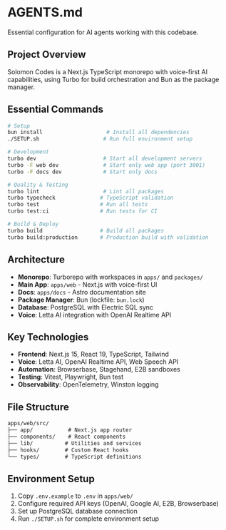 # AGENTS.md

Essential configuration for AI agents working with this codebase.

## Project Overview

Solomon Codes is a Next.js TypeScript monorepo with voice-first AI capabilities,
using Turbo for build orchestration and Bun as the package manager.

## Essential Commands

```bash
# Setup
bun install                    # Install all dependencies
./SETUP.sh                    # Run full environment setup

# Development
turbo dev                     # Start all development servers
turbo -F web dev              # Start only web app (port 3001)
turbo -F docs dev             # Start only docs

# Quality & Testing
turbo lint                    # Lint all packages
turbo typecheck              # TypeScript validation
turbo test                   # Run all tests
turbo test:ci                # Run tests for CI

# Build & Deploy
turbo build                  # Build all packages
turbo build:production       # Production build with validation
```

## Architecture

- **Monorepo**: Turborepo with workspaces in `apps/` and `packages/`
- **Main App**: `apps/web` - Next.js with voice-first UI
- **Docs**: `apps/docs` - Astro documentation site
- **Package Manager**: Bun (lockfile: `bun.lock`)
- **Database**: PostgreSQL with Electric SQL sync
- **Voice**: Letta AI integration with OpenAI Realtime API

## Key Technologies

- **Frontend**: Next.js 15, React 19, TypeScript, Tailwind
- **Voice**: Letta AI, OpenAI Realtime API, Web Speech API
- **Automation**: Browserbase, Stagehand, E2B sandboxes
- **Testing**: Vitest, Playwright, Bun test
- **Observability**: OpenTelemetry, Winston logging

## File Structure

```txt
apps/web/src/
├── app/           # Next.js app router
├── components/    # React components
├── lib/          # Utilities and services
├── hooks/        # Custom React hooks
└── types/        # TypeScript definitions
```

## Environment Setup

1. Copy `.env.example` to `.env` in `apps/web/`
2. Configure required API keys (OpenAI, Google AI, E2B, Browserbase)
3. Set up PostgreSQL database connection
4. Run `./SETUP.sh` for complete environment setup
